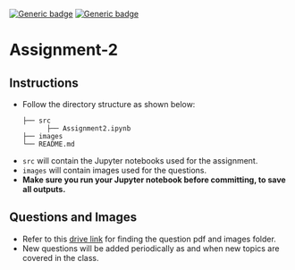 [![Generic badge](https://img.shields.io/badge/DIP-Assignment:4-BLUE.svg)](https://shields.io/)
[![Generic badge](https://img.shields.io/badge/DUE-23:59hrs,16/11/2022-RED.svg)](https://shields.io/)

# Assignment-2

## Instructions
- Follow the directory structure as shown below: 
  ```
  ├── src           
        ├── Assignment2.ipynb
  ├── images    
  └── README.md
  ```
- `src` will contain the Jupyter notebooks used for the assignment.
- `images` will contain images used for the questions.
- **Make sure you run your Jupyter notebook before committing, to save all outputs.**

## Questions and Images
- Refer to this [drive link](https://drive.google.com/drive/folders/1mos4gz1cEJA3SaOYSS0AMXzdO3u2ufUu?usp=sharing) for finding the question pdf and images folder.
- New questions will be added periodically as and when new topics are covered in the class.
